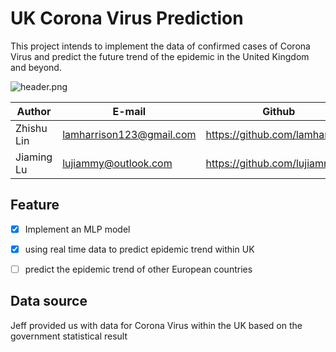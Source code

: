 UK Corona Virus Prediction
===========================
This project intends to implement the data of confirmed cases of Corona Virus and predict the future trend of the epidemic in the United Kingdom and beyond.

![header.png](https://cdn.cnn.com/cnnnext/dam/assets/200130165125-corona-virus-cdc-image-super-tease.jpg)

|Author|E-mail|Github
|----|---|---
|Zhishu Lin|lamharrison123@gmail.com|https://github.com/lamharrison
|Jiaming Lu|lujiammy@outlook.com|https://github.com/lujiammy

## Feature
- [x] Implement an MLP model
- [x] using real time data to predict epidemic trend within UK
- [ ] predict the epidemic trend of other European countries



## Data source
Jeff provided us with data for Corona Virus within the UK based on the government statistical result

